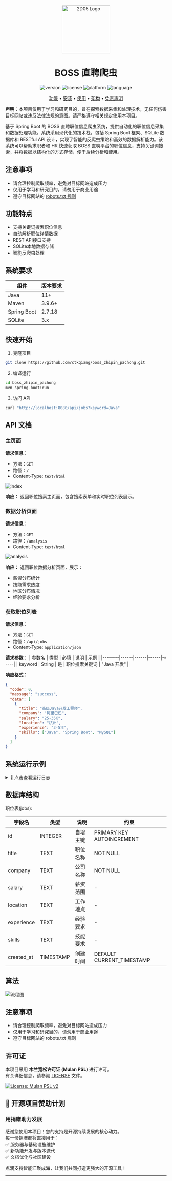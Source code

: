 
<div align="center">
  <img src="./assets/logo.svg" alt="2D05 Logo" width="150"/>
  <h1>BOSS 直聘爬虫</h1>
  <p>
    <img src="https://img.shields.io/badge/版本-1.0.0-blue.svg" alt="version"/>
    <img src="https://img.shields.io/badge/许可证-Mulan PSL-green.svg" alt="license"/>
    <img src="https://img.shields.io/badge/平台-MacOS%20%7C%20Linux | Windows-lightgrey.svg" alt="platform"/>
    <img src="https://img.shields.io/badge/语言-Java-orange.svg" alt="language"/>
    
  </p>
  <p>
    <a href="#功能特点">功能</a> •
    <a href="#安装方法">安装</a> •
    <a href="#使用方法">使用</a> •
    <a href="#系统架构">架构</a> •
    <a href="#免责声明">免责声明</a>
  </p>
</div>

**声明**：本项目仅用于学习和研究目的，旨在探索数据采集和处理技术，无任何伤害目标网站或违反法律法规的意图。请严格遵守相关规定使用本项目。


基于 Spring Boot 的 BOSS 直聘职位信息爬虫系统，提供自动化的职位信息采集和数据处理功能。系统采用现代化的技术栈，包括 Spring Boot 框架、SQLite 数据库和 RESTful API 设计，实现了智能的反爬虫策略和高效的数据解析能力。该系统可以帮助求职者和 HR 快速获取 BOSS 直聘平台的职位信息，支持关键词搜索，并将数据以结构化的方式存储，便于后续分析和使用。

## 注意事项

- 请合理控制爬取频率，避免对目标网站造成压力
- 仅用于学习和研究目的，请勿用于商业用途
- 遵守目标网站的 [robots.txt 规则](https://www.zhipin.com/robots.txt)


## 功能特点

- 支持关键词搜索职位信息
- 自动解析职位详情数据
- REST API接口支持
- SQLite本地数据存储
- 智能反爬虫处理

## 系统要求

| 组件        | 版本要求 |
| ----------- | -------- |
| Java        | 11+      |
| Maven       | 3.9.6+   |
| Spring Boot | 2.7.18   |
| SQLite      | 3.x      |


## 快速开始

1. 克隆项目
```bash
git clone https://github.com/ctkqiang/boss_zhipin_pachong.git
````

2. 编译运行

```bash
cd boss_zhipin_pachong
mvn spring-boot:run
```

3. 访问 API

```bash
curl "http://localhost:8080/api/jobs?keyword=Java"
```

## API 文档

### 主页面

**请求信息：**
- 方法：`GET`
- 路径：`/`
- Content-Type: `text/html`

![index](./assets/index.png)

**响应：**
返回职位搜索主页面，包含搜索表单和实时职位列表展示。

### 数据分析页面

**请求信息：**
- 方法：`GET`
- 路径：`/analysis`
- Content-Type: `text/html`

![analysis](./assets/analysis.png)

**响应：**
返回职位数据分析页面，展示：
- 薪资分布统计
- 技能需求热度
- 地区分布情况
- 经验要求分析

### 获取职位列表

**请求信息：**
- 方法：`GET`
- 路径：`/api/jobs`
- Content-Type: `application/json`

**请求参数：**
| 参数名 | 类型 | 必填 | 说明 | 示例 |
|--------|------|------|------|------|
| keyword | String | 是 | 职位搜索关键词 | "Java 开发" |

**响应格式：**
```json
{
  "code": 0,
  "message": "success",
  "data": [
    {
      "title": "高级Java开发工程师",
      "company": "阿里巴巴",
      "salary": "25-35K",
      "location": "杭州",
      "experience": "3-5年",
      "skills": ["Java", "Spring Boot", "MySQL"]
    }
  ]
}
```

## 系统运行示例

<details>
<summary>🚀 点击查看运行日志</summary>

```console
. \_**\_ \_ ** \_ \_
/\\ / **_'_ ** \_ _(_)_ \_\_ \_\_ _ \ \ \ \
( ( )\_** | '_ | '_| | '_ \/ _` | \ \ \ \
 \\/ \_**)| |_)| | | | | || (_| | ) ) ) )
' |\_**\_| .**|_| |_|_| |_\__, | / / / /
=========|_|==============|_\_\_/=/_/_/_/
:: Spring Boot :: (v2.7.18)

2025-03-14 21:56:29.470 INFO 66470 --- [ restartedMain] x.c.b.BossZhipinPachongApplication : Starting BossZhipinPachongApplication using Java 20.0.1 on M2.local with PID 66470 (/Users/ctkqiang/Documents/上饶满星科技有限公司/boss_zhipin_pachong/target/classes started by ctkqiang in /Users/ctkqiang/Documents/上饶满星科技有限公司/boss_zhipin_pachong)
2025-03-14 21:56:29.471 INFO 66470 --- [ restartedMain] x.c.b.BossZhipinPachongApplication : No active profile set, falling back to 1 default profile: "default"
2025-03-14 21:56:29.642 INFO 66470 --- [ restartedMain] o.s.b.w.embedded.tomcat.TomcatWebServer : Tomcat initialized with port(s): 8080 (http)
2025-03-14 21:56:29.643 INFO 66470 --- [ restartedMain] o.apache.catalina.core.StandardService : Starting service [Tomcat]
2025-03-14 21:56:29.643 INFO 66470 --- [ restartedMain] org.apache.catalina.core.StandardEngine : Starting Servlet engine: [Apache Tomcat/9.0.83]
2025-03-14 21:56:29.657 INFO 66470 --- [ restartedMain] o.a.c.c.C.[Tomcat].[localhost].[/] : Initializing Spring embedded WebApplicationContext
2025-03-14 21:56:29.657 INFO 66470 --- [ restartedMain] w.s.c.ServletWebServerApplicationContext : Root WebApplicationContext: initialization completed in 183 ms
2025-03-14 21:56:29.675 INFO 66470 --- [ restartedMain] x.c.b.Database.DatabaseHandler : 职位表创建成功
2025-03-14 21:56:29.675 INFO 66470 --- [ restartedMain] x.c.b.Database.DatabaseHandler : 数据库连接成功
2025-03-14 21:56:29.676 INFO 66470 --- [ restartedMain] x.c.b.Database.DatabaseHandler : 职位表创建成功
2025-03-14 21:56:29.676 INFO 66470 --- [ restartedMain] x.c.b.Database.DatabaseHandler : 数据库连接成功
2025-03-14 21:56:29.715 INFO 66470 --- [ restartedMain] o.s.b.a.w.s.WelcomePageHandlerMapping : Adding welcome page template: index
2025-03-14 21:56:29.749 INFO 66470 --- [ restartedMain] o.s.b.d.a.OptionalLiveReloadServer : LiveReload server is running on port 35729
2025-03-14 21:56:29.781 INFO 66470 --- [ restartedMain] o.s.b.w.embedded.tomcat.TomcatWebServer : Tomcat started on port(s): 8080 (http) with context path ''
2025-03-14 21:56:29.786 INFO 66470 --- [ restartedMain] x.c.b.BossZhipinPachongApplication : Started BossZhipinPachongApplication in 0.374 seconds (JVM running for 119.091)
2025-03-14 21:56:29.789 INFO 66470 --- [ restartedMain] .ConditionEvaluationDeltaLoggingListener : Condition evaluation unchanged
2025-03-14 21:56:29.790 INFO 66470 --- [ restartedMain] x.c.b.BossZhipinPachongApplication : [BOSS 直聘] 系统已启动...
2025-03-14 21:56:29.792 INFO 66470 --- [ restartedMain] x.c.b.BossZhipinPachongApplication : ========= 系统信息 =========
2025-03-14 21:56:29.792 INFO 66470 --- [ restartedMain] x.c.b.BossZhipinPachongApplication : Java 版本: 20.0.1 (Oracle Corporation)
2025-03-14 21:56:29.792 INFO 66470 --- [ restartedMain] x.c.b.BossZhipinPachongApplication : 操作系统: Mac OS X 15.0.1 (aarch64)
2025-03-14 21:56:29.792 INFO 66470 --- [ restartedMain] x.c.b.BossZhipinPachongApplication : Maven 版本: 3.9.6
2025-03-14 21:56:29.792 INFO 66470 --- [ restartedMain] x.c.b.BossZhipinPachongApplication : Spring 版本: 5.3.31
2025-03-14 21:56:29.793 INFO 66470 --- [ restartedMain] x.c.b.BossZhipinPachongApplication : 应用名称: BOSS 直聘爬虫
2025-03-14 21:56:29.793 INFO 66470 --- [ restartedMain] x.c.b.BossZhipinPachongApplication : 开发者: 钟智强
2025-03-14 21:56:29.793 INFO 66470 --- [ restartedMain] x.c.b.BossZhipinPachongApplication : ===========================
2025-03-14 21:56:39.845 INFO 66470 --- [nio-8080-exec-1] o.a.c.c.C.[Tomcat].[localhost].[/] : Initializing Spring DispatcherServlet 'dispatcherServlet'
2025-03-14 21:56:39.846 INFO 66470 --- [nio-8080-exec-1] o.s.web.servlet.DispatcherServlet : Initializing Servlet 'dispatcherServlet'
2025-03-14 21:56:39.852 INFO 66470 --- [nio-8080-exec-1] o.s.web.servlet.DispatcherServlet : Completed initialization in 6 ms
2025-03-14 21:56:50.042 INFO 66470 --- [nio-8080-exec-4] x.c.b.Controller.Scrapper : 成功解析职位: | | 12-15K | Xptah
2025-03-14 21:56:50.043 ERROR 66470 --- [nio-8080-exec-4] x.c.b.Controller.Scrapper : 解析职位条目时出错: Index 4 out of bounds for length 4
2025-03-14 21:56:50.043 INFO 66470 --- [nio-8080-exec-4] x.c.b.Controller.Scrapper : 成功解析职位: | | 18-35K·15 薪 | 半糖去冰科技
2025-03-14 21:56:50.043 ERROR 66470 --- [nio-8080-exec-4] x.c.b.Controller.Scrapper : 解析职位条目时出错: Index 4 out of bounds for length 4
2025-03-14 21:56:50.043 INFO 66470 --- [nio-8080-exec-4] x.c.b.Controller.Scrapper : 成功解析职位: | | 20-40K | 蔚蓝智能科技
2025-03-14 21:56:50.043 ERROR 66470 --- [nio-8080-exec-4] x.c.b.Controller.Scrapper : 解析职位条目时出错: Index 4 out of bounds for length 4
2025-03-14 21:56:50.043 INFO 66470 --- [nio-8080-exec-4] x.c.b.Controller.Scrapper : 成功解析职位: | | 30-40K·16 薪 | 京东物流
2025-03-14 21:56:50.044 ERROR 66470 --- [nio-8080-exec-4] x.c.b.Controller.Scrapper : 解析职位条目时出错: Index 4 out of bounds for length 4
2025-03-14 21:56:50.044 INFO 66470 --- [nio-8080-exec-4] x.c.b.Controller.Scrapper : 成功解析职位: | | 10-15K·13 薪 | 池骋网络
2025-03-14 21:56:50.044 ERROR 66470 --- [nio-8080-exec-4] x.c.b.Controller.Scrapper : 解析职位条目时出错: Index 4 out of bounds for length 4
2025-03-14 21:56:50.044 INFO 66470 --- [nio-8080-exec-4] x.c.b.Controller.Scrapper : 成功解析职位: | | 6-11K | 山东亚云信息技术
2025-03-14 21:56:50.044 ERROR 66470 --- [nio-8080-exec-4] x.c.b.Controller.Scrapper : 解析职位条目时出错: Index 4 out of bounds for length 4
2025-03-14 21:56:50.044 INFO 66470 --- [nio-8080-exec-4] x.c.b.Controller.Scrapper : 成功解析职位: | | 15-16K | 宇泛智能
2025-03-14 21:56:50.044 ERROR 66470 --- [nio-8080-exec-4] x.c.b.Controller.Scrapper : 解析职位条目时出错: Index 4 out of bounds for length 4
2025-03-14 21:56:50.044 INFO 66470 --- [nio-8080-exec-4] x.c.b.Controller.Scrapper : 成功解析职位: | | 18-30K | 千讯云创
2025-03-14 21:56:50.044 ERROR 66470 --- [nio-8080-exec-4] x.c.b.Controller.Scrapper : 解析职位条目时出错: Index 4 out of bounds for length 4
2025-03-14 21:56:50.044 INFO 66470 --- [nio-8080-exec-4] x.c.b.Controller.Scrapper : 成功解析职位: | | 7-12K | 绘智科教
2025-03-14 21:56:50.044 ERROR 66470 --- [nio-8080-exec-4] x.c.b.Controller.Scrapper : 解析职位条目时出错: Index 4 out of bounds for length 4
2025-03-14 21:56:50.045 INFO 66470 --- [nio-8080-exec-4] x.c.b.Controller.Scrapper : 成功解析职位: | | 15-30K | 北京经华智业教育...
2025-03-14 21:56:50.045 ERROR 66470 --- [nio-8080-exec-4] x.c.b.Controller.Scrapper : 解析职位条目时出错: Index 4 out of bounds for length 4
2025-03-14 21:56:50.045 INFO 66470 --- [nio-8080-exec-4] x.c.b.Controller.Scrapper : 共找到 10 个职位信息
2025-03-14 21:56:50.045 INFO 66470 --- [nio-8080-exec-4] x.c.b.Controller.Scrapper : ========== 职位列表 ==========
2025-03-14 21:56:50.045 INFO 66470 --- [nio-8080-exec-4] x.c.b.Controller.Scrapper :
职位:
公司: Xptah
薪资: 12-15K
地点:
经验: 1-3 年
技能: 成都, 大专, Flutter

---

2025-03-14 21:56:50.045 INFO 66470 --- [nio-8080-exec-4] x.c.b.Controller.Scrapper :
职位:
公司: 半糖去冰科技
薪资: 18-35K
地点:
经验: 1-3 年
技能: 北京, 本科, Android 开发经验

---

2025-03-14 21:56:50.045 INFO 66470 --- [nio-8080-exec-4] x.c.b.Controller.Scrapper :
职位:
公司: 蔚蓝智能科技
薪资: 20-40K
地点:
经验: 3-5 年
技能: 南京, 本科, C++, 通信相关专业, 技术方案规划

---

2025-03-14 21:56:50.045 INFO 66470 --- [nio-8080-exec-4] x.c.b.Controller.Scrapper :
职位:
公司: 京东物流
薪资: 30-40K
地点:
经验: 5-10 年
技能: 北京, 本科, flutter, 跨端开发

---

2025-03-14 21:56:50.045 INFO 66470 --- [nio-8080-exec-4] x.c.b.Controller.Scrapper :
职位:
公司: 池骋网络
薪资: 10-15K
地点:
经验: 1-3 年
技能: 广州, 大专, 功能开发, 混合开发经验, 混合开发

---

2025-03-14 21:56:50.045 INFO 66470 --- [nio-8080-exec-4] x.c.b.Controller.Scrapper :
职位:
公司: 山东亚云信息技术
薪资: 6-11K
地点:
经验: 1-3 年
技能: 日照, 大专, Flutter

---

2025-03-14 21:56:50.045 INFO 66470 --- [nio-8080-exec-4] x.c.b.Controller.Scrapper :
职位:
公司: 宇泛智能
薪资: 15-16K
地点:
经验: 3-5 年
技能: 杭州, 本科, Android 客户端产品研发, 计算机/软件工程相关专业, 通信相关专业

---

2025-03-14 21:56:50.045 INFO 66470 --- [nio-8080-exec-4] x.c.b.Controller.Scrapper :
职位:
公司: 千讯云创
薪资: 18-30K
地点:
经验: 年终奖金丰厚
技能: 深圳, 大专, Android 开发经验, Android 客户端产品研发

---

2025-03-14 21:56:50.045 INFO 66470 --- [nio-8080-exec-4] x.c.b.Controller.Scrapper :
职位:
公司: 绘智科教
薪资: 7-12K
地点:
经验: 1-3 年
技能: 广州, 大专, Java, CSS, 后端开发经验

---

2025-03-14 21:56:50.045 INFO 66470 --- [nio-8080-exec-4] x.c.b.Controller.Scrapper :
职位:
公司: 北京经华智业教育...
薪资: 15-30K
地点:
经验: 5-10 年
技能: 北京, 本科, Android 客户端产品研发, 架构设计/优化, Flutter

---

2025-03-14 21:56:50.045 INFO 66470 --- [nio-8080-exec-4] x.c.b.Controller.Scrapper : ============================
2025-03-14 21:56:50.062 INFO 66470 --- [nio-8080-exec-4] x.c.b.Database.DatabaseHandler : 成功保存 10 个职位信息
```
</details>


## 数据库结构

职位表(jobs):

| 字段名     | 类型      | 说明     | 约束                      |
| ---------- | --------- | -------- | ------------------------- |
| id         | INTEGER   | 自增主键 | PRIMARY KEY AUTOINCREMENT |
| title      | TEXT      | 职位名称 | NOT NULL                  |
| company    | TEXT      | 公司名称 | NOT NULL                  |
| salary     | TEXT      | 薪资范围 | -                         |
| location   | TEXT      | 工作地点 | -                         |
| experience | TEXT      | 经验要求 | -                         |
| skills     | TEXT      | 技能要求 | -                         |
| created_at | TIMESTAMP | 创建时间 | DEFAULT CURRENT_TIMESTAMP |


## 算法

![流程图](./doc/BOSS直聘爬虫系统流程.png)


## 注意事项

- 请合理控制爬取频率，避免对目标网站造成压力
- 仅用于学习和研究目的，请勿用于商业用途
- 遵守目标网站的 robots.txt 规则


## 许可证

本项目采用 **木兰宽松许可证 (Mulan PSL)** 进行许可。  
有关详细信息，请参阅 [LICENSE](LICENSE) 文件。

[![License: Mulan PSL v2](https://img.shields.io/badge/License-Mulan%20PSL%202-blue.svg)](http://license.coscl.org.cn/MulanPSL2)


## 🌟 开源项目赞助计划

### 用捐赠助力发展

感谢您使用本项目！您的支持是开源持续发展的核心动力。  
每一份捐赠都将直接用于：  
✅ 服务器与基础设施维护  
✅ 新功能开发与版本迭代  
✅ 文档优化与社区建设

点滴支持皆能汇聚成海，让我们共同打造更强大的开源工具！

---
